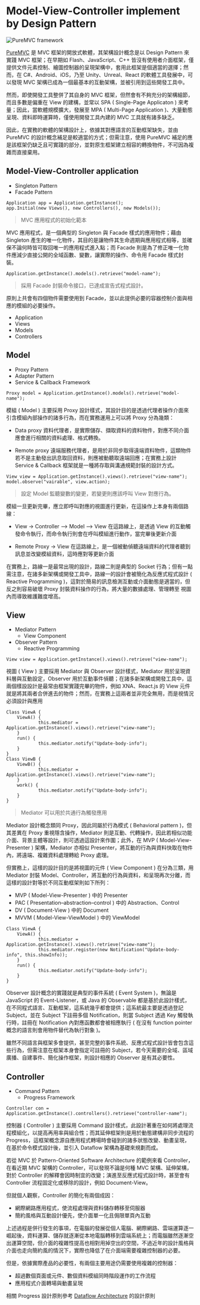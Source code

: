 # Model-View-Controller implement by Design Pattern

![PureMVC framework](./img/puremvc.png)

[PureMVC](https://puremvc.org/) 是 MVC 框架的開放式軟體，其架構設計概念是以 Design Pattern 來實踐 MVC 框架；在早期如 Flash、JavaScript、C++ 皆沒有使用者介面框架，僅提供文件元素控制、繪圖控制器的呈現架構中，套用此框架是個適當的選擇；然而，在 C#、Android、iOS，乃至 Unity、Unreal、React 的軟體工具發展中，可以發現 MVC 架構已成為一個最基本的互動架構，並被引用到這些開發工具中。

然而，即使開發工具整併了其自身的 MVC 框架，但然會有不夠充分的架構細節，而且多數是偏重在 View 的建構，並常以 SPA ( Single-Page Applicaton ) 來考量；因此，當軟體規模擴大，發展至 MPA ( Multi-Page Application )、大量動態呈現、資料即時運算時，僅使用開發工具內建的 MVC 工具就有諸多缺乏。

因此，在實務的軟體的架構設計上，依據其對應語言的互動框架缺失，並由 PureMVC 的設計概念補足是較適當的方式；但需注意，使用 PureMVC 補足的應是該框架仍缺乏且可實踐的部分，並對原生框架建立相容的轉換物件，不可因為複雜而直接棄用。

## Model-View-Controller application

+ Singleton Pattern
+ Facade Pattern

```
Application app = Application.getInstance();
app.Initial(new Views(), new Controllers(), new Models());
```
> MVC 應用程式的初始化範本

MVC 應用程式，是一個典型的 Singleton 與 Facade 樣式的應用物件；藉由 Singleton 產生的唯一化物件，其目的是讓物件其生命週期與應用程式相等，並確保不論何時皆可取回唯一的應用程式進入點；而 Facade 則是為了修正唯一化物件應減少直接公開的全域函數、變數，讓實際的操作、命令用 Facade 樣式封裝。

```
Application.getInstance().models().retrieve("model-name");
```
> 採用 Facade 封裝命令接口，已達成宣告式程式設計。

原則上共會有四個物件需要使用到 Facade，並以此提供必要的容器控制介面與相應的模組的必要操作。

+ Application
+ Views
+ Models
+ Controllers

## Model

+ Proxy Pattern
+ Adapter Pattern
+ Service & Callback Framework

```
Proxy model = Application.getInstance().models().retrieve("model-name");
```

模組 ( Model ) 主要採用 Proxy 設計樣式，其設計目的是透過代理者操作介面來引含模組內部操作的諸多行為，而在實務運用上可以將 Proxy 分為幾類：

+ Data proxy
資料代理者，是實際儲存、擷取資料的資料物件，對應不同介面應會進行相關的資料處理、格式轉換。

+ Remote proxy
遠端服務代理者，是用於非同步取得遠端資料物件，這類物件若不是主動發出訊息取回資料，則應被動聽取遠端回應；在實務上設計 Service & Callback 框架就是一種將存取與溝通規範封裝的設計方式。

```
View view = Application.getInstance().views().retrieve("view-name");
model.observe("vairable", view.action);
```
> 設定 Model 監聽變數的變更，若變更則應該呼叫 View 對應行為。

模組一旦更新完畢，應立即呼叫對應的視圖進行更新，在這操作上本身有兩個路線：

+ View -> Controller --> Model --> View
在這路線上，是透過 View 的互動觸發命令執行，而命令執行則會在呼叫模組進行動作，當完畢後更新介面

+ Remote Proxy -> View
在這路線上，是一個被動偵聽遠端資料的代理者聽到訊息並改變模組資料，這時應對等更新介面

在實務上，路線一是最常出現的設計，路線二則是典型的 Socket 行為；但有一點需注意，在諸多新架構或開發工具中，路線一的設計會被簡化為反應式程式設計 ( Reactive Programming )，這對於簡易的訊息檢測互動或介面動態是適當的，但反之則容易破壞 Proxy 封裝資料操作的行為，將大量的數據處理、管理轉至 視圖內而導致維護難度增高。

## View

+ Mediator Pattern
    - View Component
+ Observer Pattern
    - Reactive Programming

```
View view = Application.getInstance().views().retrieve("view-name");
```

視圖 ( View ) 主要採用 Mediator 與 Observer 設計樣式，Mediator 用於呈現資料層與互動設定，Observer 用於互動事件偵聽；在諸多新架構或開發工具中，這兩個樣設設計是最常由框架實踐完畢的物件，例如 XNA、React.js 的 View 元件就是將其兩者合併進去的物件；然而，在實務上這兩者並非完全無用，而是視情況必須設計與應用

```
Class ViewA {
    ViewA() {
    		this.mediator = Application.getInstance().views().retrieve("view-name");
    }
   	run() {
    		this.mediator.notify("Update-body-info");
    }
}
Class ViewB {
    ViewB() {
    		this.mediator = Application.getInstance().views().retrieve("view-name");
    }
    work() {
    		this.mediator.notify("Update-body-info");
    }
}
```
> Mediator 可以用於共通行為觸發應用

Mediator 設計概念類同 Proxy，因此同屬於行為模式 ( Behavioral pattern )，但其差異在 Proxy 重視隱含操作，Mediator 則是互動、代轉操作，因此若相似功能介面、背景主體等設計，則可透過這設計來作圍；此外，在 MVP ( Model-View-Presenter ) 架構，Mediator 亦相似 Presenter，將互動的行為與資料快取在物件內，將遠端、複雜資料處理轉給 Proxy 處理。

但實務上，這樣的設計目的是將視圖的元件 ( View Component ) 在分為三類，用 Mediator 封裝 Model、Controller，將互動的行為與資料，和呈現再次分離，而這樣的設計對等於不同互動框架則如下所列：

+ MVP ( Model-View-Presenter ) 中的 Presenter
+ PAC ( Presentation–abstraction–control ) 中的 Abstraction、Control
+ DV ( Document-View ) 中的 Document
+ MVVM ( Model-View-ViewModel ) 中的 ViewModel

```
Class ViewA {
	ViewA() {
    		this.mediator = Application.getInstance().views().retrieve("view-name");
            this.mediator.register(new Notification("Update-body-info", this.showInfo));
    }
   	run() {
    		this.mediator.notify("Update-body-info");
    }
}
```

Observer 設計概念的實踐就是典型的事件系統 ( Event System )，無論是 JavaScript 的 Event-Listener，或 Java 的 Observable 都是基於此設計樣式，在不同程式語言、互動框架，這系統幾乎都會提供；這系統最主要是透過登記 Subject，並在 Subject 下註冊多個 Notification，則當 Subject 透過 Key 觸發執行時，註冊在 Notification 內對應函數都會被相應執行 ( 在沒有 function pointer 概念的語言則會用物件替代為執行對象 )。

雖然不同語言與框架多會提供，甚至完整的事件系統、反應式程式設計皆會包含這些行為，但需注意在框架本身會指定可註冊的 Subject，若今天需要的全域、區域廣播、自建事件、簡化操作框架，則設計相應的 Observer 是有其必要性。

## Controller

+ Command Pattern
    - Progress Framework

```
Controller con = Application.getInstance().controllers().retrieve("controller-name");
```

控制器 ( Controller ) 主要採用 Command 設計樣式，此設計著重在如何將處理流程模組化，以提高再用率與組合性；而其延伸框架則是用於動態建構非同步流程的 Progress，這框架概念源自應用程式轉場時會碰到的諸多狀態改變、動畫呈現，在基於命令模式設計後，並引入 Dataflow 架構為基礎來規劃而成。

若從 MVC 於 Pattern-Oriented Software Architecture 的範例來看 Controller，在看近期 MVC 架構的 Controller，可以發現不論是何種 MVC 架構、延伸架構，對於 Controller 的解釋會因時制宜的改變；演進至反應式程式設計時，甚至會有 Controller 流程固定化或移除的設計，例如 Document-View。

但就個人觀察，Controller 的簡化有兩個成因：

+ 網際網路應用程式，使流程處理與資料儲存轉移至伺服器
+ 簡約風格與互動設計優先，使介面單一化且侷限單頁內互動

上述過程是併行發生的事項，在電腦的發展從個人電腦、網際網路、雲端運算逐一崛起後，資料運算、儲存就逐漸從本地電腦轉移到雲端系統上；而電腦雖然逐漸空出運算空間，但介面的複雜性提高也相對用掉空出的空間，不過近年的設計風格與介面也走向簡約風的情況下，實際也降低了在介面端需要複雜控制器的必要。

但是，依據實際產品的必要性，有兩個主要用途仍需要使用複雜的控制器：

+ 超過數個頁面或元件、數個資料模組同時階段運作的工作流程
+ 應用程式介面轉場與動畫呈現

相關 Progress 設計原則參考 [Dataflow Architecture](https://github.com/eastmoon/dataflow-architecture) 的設計原則